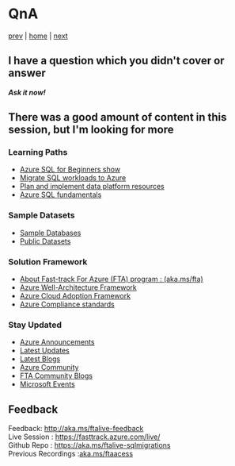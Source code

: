 # QnA

[prev](./postmigration.md) | [home](./readme.md)  | [next](./advancedtopics.md)

## I have a question which you didn't cover or answer

**_Ask it now!_**

## There was a good amount of content in this session, but I'm looking for more

### Learning Paths

- [Azure SQL for Beginners show](https://docs.microsoft.com/shows/azure-sql-for-beginners/)
- [Migrate SQL workloads to Azure](https://docs.microsoft.com/learn/paths/migrate-sql-workloads-azure/)
- [Plan and implement data platform resources](https://docs.microsoft.com/learn/paths/plan-implement-data-platform-resources/)
- [Azure SQL fundamentals](https://docs.microsoft.com/learn/paths/azure-sql-fundamentals/)

### Sample Datasets

- [Sample Databases](https://docs.microsoft.com/sql/samples/sql-samples-where-are?view=sql-server-ver16)
- [Public Datasets](https://docs.microsoft.com/azure/azure-sql/public-data-sets?view=azuresql)

### Solution Framework

- [About  Fast-track For Azure (FTA) program : (aka.ms/fta)](https://azure.microsoft.com/programs/azure-fasttrack/)
- [Azure Well-Architecture Framework](https://docs.microsoft.com/azure/architecture/framework/)
- [Azure Cloud Adoption Framework](https://docs.microsoft.com/azure/cloud-adoption-framework/)
- [Azure Compliance standards](https://docs.microsoft.com/azure/compliance/)

### Stay Updated

- [Azure Announcements](https://azure.microsoft.com/blog/topics/announcements/)
- [Latest Updates](https://azure.microsoft.com/updates/)
- [Latest Blogs](https://azure.microsoft.com/blog/)
- [Azure Community](https://azure.microsoft.com/support/community/)
- [FTA Community Blogs](https://techcommunity.microsoft.com/t5/custom/page/page-id/Blogs)
- [Microsoft Events](https://events.microsoft.com/?timeperiod=next30Days&isSharedInLocalViewMode=true&language=English)

## Feedback

Feedback: <http://aka.ms/ftalive-feedback> </br>
Live Session : <https://fasttrack.azure.com/live/> </br>
Github Repo : <https://aka.ms/ftalive-sqlmigrations> </br>
Previous Recordings :[aka.ms/ftaacess](https://learn.microsoft.com/shows/learn-live/?terms=fasttrack)
